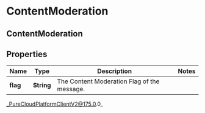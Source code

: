 # ContentModeration

## ContentModeration

## Properties

|Name | Type | Description | Notes|
|------------ | ------------- | ------------- | -------------|
| **flag** | **String** | The Content Moderation Flag of the message. | |



_PureCloudPlatformClientV2@175.0.0_
